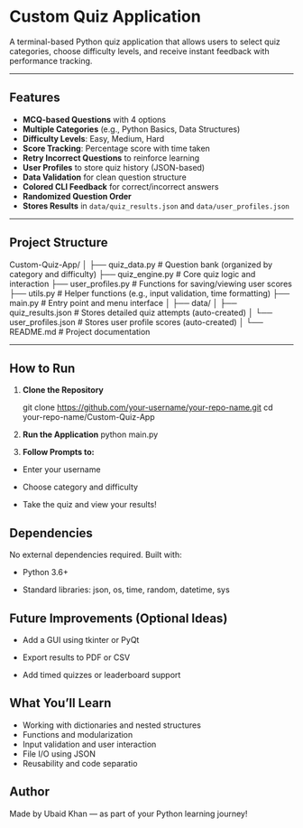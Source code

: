 #  Custom Quiz Application

A terminal-based Python quiz application that allows users to select quiz categories, choose difficulty levels, and receive instant feedback with performance tracking.

---

## Features

- **MCQ-based Questions** with 4 options
- **Multiple Categories** (e.g., Python Basics, Data Structures)
- **Difficulty Levels**: Easy, Medium, Hard
- **Score Tracking**: Percentage score with time taken
- **Retry Incorrect Questions** to reinforce learning
- **User Profiles** to store quiz history (JSON-based)
- **Data Validation** for clean question structure
- **Colored CLI Feedback** for correct/incorrect answers
- **Randomized Question Order**
- **Stores Results** in `data/quiz_results.json` and `data/user_profiles.json`

---

## Project Structure

Custom-Quiz-App/
│
├── quiz_data.py # Question bank (organized by category and difficulty)
├── quiz_engine.py # Core quiz logic and interaction
├── user_profiles.py # Functions for saving/viewing user scores
├── utils.py # Helper functions (e.g., input validation, time formatting)
├── main.py # Entry point and menu interface
│
├── data/
│ ├── quiz_results.json # Stores detailed quiz attempts (auto-created)
│ └── user_profiles.json # Stores user profile scores (auto-created)
│
└── README.md # Project documentation


---

## How to Run

1. **Clone the Repository**
   
   git clone https://github.com/your-username/your-repo-name.git
   cd your-repo-name/Custom-Quiz-App
   
2. **Run the Application**
    python main.py

3. **Follow Prompts to:**

  - Enter your username

  - Choose category and difficulty

  - Take the quiz and view your results!

## Dependencies

No external dependencies required. Built with:

   - Python 3.6+

   - Standard libraries: json, os, time, random, datetime, sys

## Future Improvements (Optional Ideas)

  - Add a GUI using tkinter or PyQt

  - Export results to PDF or CSV

  - Add timed quizzes or leaderboard support

##  What You’ll Learn

  - Working with dictionaries and nested structures
  - Functions and modularization
  - Input validation and user interaction
  - File I/O using JSON
  - Reusability and code separatio

## Author
Made by Ubaid Khan — as part of your Python learning journey!
